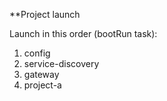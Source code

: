 **Project launch

Launch in this order (bootRun task):
1. config
2. service-discovery
3. gateway
4. project-a
